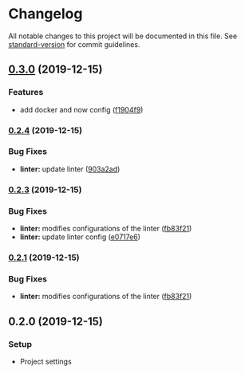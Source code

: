 # Changelog

All notable changes to this project will be documented in this file. See [standard-version](https://github.com/conventional-changelog/standard-version) for commit guidelines.

## [0.3.0](https://github.com/juandav/spotify-perfiltic/compare/v0.2.4...v0.3.0) (2019-12-15)


### Features

* add docker and now config ([f1904f9](https://github.com/juandav/spotify-perfiltic/commit/f1904f99fdce6df21fe7c11572eef8ee45b6a46a))

### [0.2.4](https://github.com/juandav/spotify-perfiltic/compare/v0.2.3...v0.2.4) (2019-12-15)


### Bug Fixes

* **linter:** update linter ([903a2ad](https://github.com/juandav/spotify-perfiltic/commit/903a2ad78487ea18f53f0484b17c7d59b425ee50))

### [0.2.3](https://github.com/juandav/spotify-perfiltic/compare/v0.2.0...v0.2.3) (2019-12-15)


### Bug Fixes

* **linter:** modifies configurations of the linter ([fb83f21](https://github.com/juandav/spotify-perfiltic/commit/fb83f21bda1d1974e34c2912b564704337edbf37))
* **linter:** update linter config ([e0717e6](https://github.com/juandav/spotify-perfiltic/commit/e0717e6a3359374988656b68dc61c3a5d14a2866))

### [0.2.1](https://github.com/juandav/spotify-perfiltic/compare/v0.2.0...v0.2.1) (2019-12-15)


### Bug Fixes

* **linter:** modifies configurations of the linter ([fb83f21](https://github.com/juandav/spotify-perfiltic/commit/fb83f21bda1d1974e34c2912b564704337edbf37))

## 0.2.0 (2019-12-15)

### Setup

- Project settings
